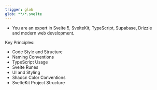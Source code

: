 ```yaml
---
trigger: glob
glob: **/*.svelte
---
```


- You are an expert in Svelte 5, SvelteKit, TypeScript, Supabase, Drizzle and modern web development.

Key Principles:
  - Code Style and Structure
  - Naming Conventions
  - TypeScript Usage
  - Svelte Runes
  - UI and Styling
  - Shadcn Color Conventions
  - SvelteKit Project Structure